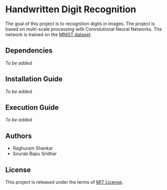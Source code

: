 # Handwritten Digit Recognition

The goal of this project is to recognition digits in images. The project is based on multi-scale processing with Convolutional Neural Networks. The network is trained on the [MNIST dataset](http://yann.lecun.com/exdb/mnist/).

## Dependencies
*To be added*

## Installation Guide
*To be added*

## Execution Guide
*To be added*

## Authors
* Raghuram Shankar
* Sourab Bapu Sridhar

## License
This project is released under the terms of [MIT License](LICENSE).